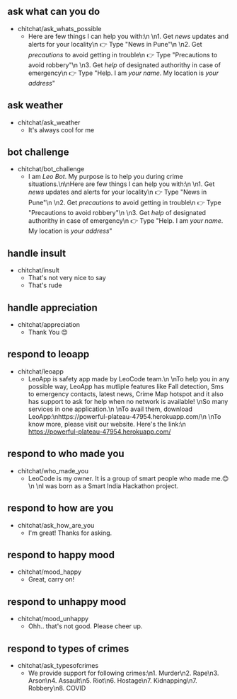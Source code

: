 ## ask what can you do
* chitchat/ask_whats_possible
    - Here are few things I can help you with:\n \n1. Get *news* updates and alerts for your locality\n  👉 Type "News in Pune"\n \n2. Get *precautions* to avoid getting in trouble\n  👉 Type "Precautions to avoid robbery"\n \n3. Get *help* of designated authorithy in case of emergency\n  👉 Type "Help. I am *your name*. My location is *your address*"

## ask weather
* chitchat/ask_weather
    - It's always cool for me

## bot challenge
* chitchat/bot_challenge
    - I am *Leo Bot*. My purpose is to help you during crime situations.\n\nHere are few things I can help you with:\n \n1. Get *news* updates and alerts for your locality\n  👉 Type "News in Pune"\n \n2. Get *precautions* to avoid getting in trouble\n  👉 Type "Precautions to avoid robbery"\n \n3. Get *help* of designated authorithy in case of emergency\n  👉 Type "Help. I am *your name*. My location is *your address*"

## handle insult
* chitchat/insult
    - That's not very nice to say
    - That's rude

## handle appreciation
* chitchat/appreciation
    - Thank You 😊

## respond to leoapp
* chitchat/leoapp
    - LeoApp is safety app made by LeoCode team.\n \nTo help you in any possible way, LeoApp has mutliple features like Fall detection, Sms to emergency contacts, latest news, Crime Map hotspot and it also has support to ask for help when no network is available! \nSo many services in one application.\n \nTo avail them, download LeoApp:\nhttps://powerful-plateau-47954.herokuapp.com/\n \nTo know more, please visit our website. Here's the link:\n https://powerful-plateau-47954.herokuapp.com/

## respond to who made you
* chitchat/who_made_you
    - LeoCode is my owner. It is a group of smart people who made me.😊 \n \nI was born as a Smart India Hackathon project.

## respond to how are you
* chitchat/ask_how_are_you
    - I'm great! Thanks for asking.

## respond to happy mood
* chitchat/mood_happy
    - Great, carry on!

## respond to unhappy mood
* chitchat/mood_unhappy
    - Ohh.. that's not good. Please cheer up.

## respond to types of crimes
* chitchat/ask_typesofcrimes
    - We provide support for following crimes:\n1. Murder\n2. Rape\n3. Arson\n4. Assault\n5. Riot\n6. Hostage\n7. Kidnapping\n7. Robbery\n8. COVID